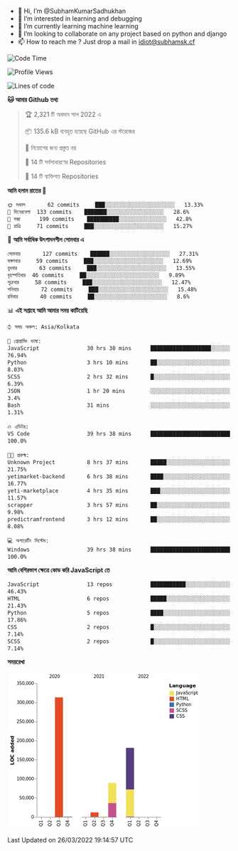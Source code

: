 - 👋 Hi, I’m @SubhamKumarSadhukhan
- 👀 I’m interested in learning and debugging
- 🌱 I’m currently learning machine learning
- 💞️ I’m looking to collaborate on any project based on python and django
- 📫 How to reach me ?
      Just drop a mail in idiot@subhamsk.cf

<!---
SubhamKumarSadhukhan/SubhamKumarSadhukhan is a ✨ special ✨ repository because its `README.md` (this file) appears on your GitHub profile.
You can click the Preview link to take a look at your changes.
--->


<!--START_SECTION:waka-->
![Code Time](http://img.shields.io/badge/Code%20Time-330%20hrs%2013%20mins-blue)

![Profile Views](http://img.shields.io/badge/%E0%A6%AA%E0%A7%8D%E0%A6%B0%E0%A7%8B%E0%A6%AB%E0%A6%BE%E0%A6%87%E0%A6%B2%20%E0%A6%A6%E0%A6%B0%E0%A7%8D%E0%A6%B6%E0%A6%A8-2-blue)

![Lines of code](https://img.shields.io/badge/%E0%A6%B9%E0%A7%8D%E0%A6%AF%E0%A6%BE%E0%A6%B2%E0%A7%8B%20%E0%A6%93%E0%A6%AF%E0%A6%BC%E0%A6%BE%E0%A6%B0%E0%A7%8D%E0%A6%B2%E0%A7%8D%E0%A6%A1%20%E0%A6%A5%E0%A7%87%E0%A6%95%E0%A7%87%20%E0%A6%86%E0%A6%AE%E0%A6%BF%20%E0%A6%B2%E0%A6%BF%E0%A6%96%E0%A7%87%E0%A6%9B%E0%A6%BF-597%20Thousand%20%E0%A6%95%E0%A7%8B%E0%A6%A1%E0%A7%87%E0%A6%B0%20%E0%A6%B2%E0%A6%BE%E0%A6%87%E0%A6%A8-blue)

**🐱 আমার Github তথ্য** 

> 🏆 2,321 টি অবদান সাল 2022 এ
 > 
> 📦 135.6 kB ব্যবহৃত হয়েছে GitHub এর স্টরেজের 
 > 
> 🚫 নিয়োগের জন্য প্রস্তুত নয়
 > 
> 📜 14 টি সর্বসাধারণের Repositories 
 > 
> 🔑 14 টি ব্যক্তিগত Repositories  
 > 
**আমি হলাম রাতের 🦉** 

```text
🌞 সকাল       62 commits     ███░░░░░░░░░░░░░░░░░░░░░░   13.33% 
🌆 দিনেরবেলা  133 commits    ███████░░░░░░░░░░░░░░░░░░   28.6% 
🌃 সন্ধা      199 commits    ██████████░░░░░░░░░░░░░░░   42.8% 
🌙 রাত্রি     71 commits     ███░░░░░░░░░░░░░░░░░░░░░░   15.27%

```
📅 **আমি সর্বাধিক উৎপাদনশীল সোমবার এ** 

```text
সোমবার       127 commits    ██████░░░░░░░░░░░░░░░░░░░   27.31% 
মঙ্গলবার     59 commits     ███░░░░░░░░░░░░░░░░░░░░░░   12.69% 
বুধবার       63 commits     ███░░░░░░░░░░░░░░░░░░░░░░   13.55% 
বৃহস্পতিবার  46 commits     ██░░░░░░░░░░░░░░░░░░░░░░░   9.89% 
শুক্রবার     58 commits     ███░░░░░░░░░░░░░░░░░░░░░░   12.47% 
শনিবার       72 commits     ███░░░░░░░░░░░░░░░░░░░░░░   15.48% 
রবিবার       40 commits     ██░░░░░░░░░░░░░░░░░░░░░░░   8.6%

```


📊 **এই সপ্তাহে আমি আমার সময় কাটিয়েছি** 

```text
⌚︎ সময় অঞ্চল: Asia/Kolkata

💬 প্রোগ্রামিং ভাষা: 
JavaScript               30 hrs 30 mins      ███████████████████░░░░░░   76.94% 
Python                   3 hrs 10 mins       ██░░░░░░░░░░░░░░░░░░░░░░░   8.03% 
SCSS                     2 hrs 32 mins       █░░░░░░░░░░░░░░░░░░░░░░░░   6.39% 
JSON                     1 hr 20 mins        ░░░░░░░░░░░░░░░░░░░░░░░░░   3.4% 
Bash                     31 mins             ░░░░░░░░░░░░░░░░░░░░░░░░░   1.31%

🔥 এডিটর: 
VS Code                  39 hrs 38 mins      █████████████████████████   100.0%

🐱‍💻 প্রকল্ম: 
Unknown Project          8 hrs 37 mins       █████░░░░░░░░░░░░░░░░░░░░   21.75% 
yetimarket-backend       6 hrs 38 mins       ████░░░░░░░░░░░░░░░░░░░░░   16.77% 
yeti-marketplace         4 hrs 35 mins       ███░░░░░░░░░░░░░░░░░░░░░░   11.57% 
scrapper                 3 hrs 57 mins       ██░░░░░░░░░░░░░░░░░░░░░░░   9.98% 
predictramfrontend       3 hrs 12 mins       ██░░░░░░░░░░░░░░░░░░░░░░░   8.08%

💻 অপারেটিং সিস্টেম: 
Windows                  39 hrs 38 mins      █████████████████████████   100.0%

```

**আমি বেশিরভাগ ক্ষেত্রে কোড করি JavaScript তে** 

```text
JavaScript               13 repos            ███████████░░░░░░░░░░░░░░   46.43% 
HTML                     6 repos             █████░░░░░░░░░░░░░░░░░░░░   21.43% 
Python                   5 repos             ████░░░░░░░░░░░░░░░░░░░░░   17.86% 
CSS                      2 repos             █░░░░░░░░░░░░░░░░░░░░░░░░   7.14% 
SCSS                     2 repos             █░░░░░░░░░░░░░░░░░░░░░░░░   7.14%

```


**সময়রেখা**

![Chart not found](https://raw.githubusercontent.com/SubhamKumarSadhukhan/SubhamKumarSadhukhan/main/charts/bar_graph.png) 


 Last Updated on 26/03/2022 19:14:57 UTC
<!--END_SECTION:waka-->
